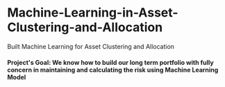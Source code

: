 # Machine-Learning-in-Asset-Clustering-and-Allocation
Built Machine Learning for Asset Clustering and Allocation 
#### __Project's Goal:__ We know how to build our long term portfolio with fully concern in maintaining and calculating the risk using Machine Learning Model
